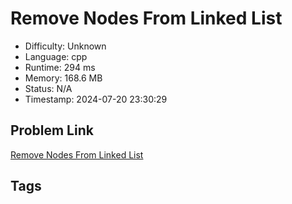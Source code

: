 # Remove Nodes From Linked List

- Difficulty: Unknown
- Language: cpp
- Runtime: 294 ms
- Memory: 168.6 MB
- Status: N/A
- Timestamp: 2024-07-20 23:30:29

## Problem Link
[Remove Nodes From Linked List](https://leetcode.com/problems/)

## Tags

